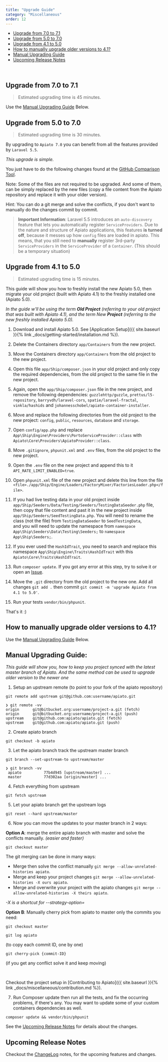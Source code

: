 ```yaml
---
title: "Upgrade Guide"
category: "Miscellaneous"
order: 12
---
```


- [Upgrade from 7.0 to 7.1](#upgrade-apiato-from-version70To71)
- [Upgrade from 5.0 to 7.0](#upgrade-apiato-from-version50To70)
- [Upgrade from 4.1 to 5.0](#upgrade-apiato-from-version-41To50)
- [How to manually upgrade older versions to 4.1?](#how-to-manually-upgrade-older-versions-to-41)
- [Manual Upgrading Guide](#Manual-Upgrading-Guide)
- [Upcoming Release Notes](#Upcoming-Release)

<br>


<a name="upgrade-apiato-from-version70To71"></a>
## Upgrade from 7.0 to 7.1

> Estimated upgrading time is 45 minutes.

Use the [Manual Upgrading Guide](#Manual-Upgrading-Guide) Below.




<a name="upgrade-apiato-from-version50To70"></a>
## Upgrade from 5.0 to 7.0

> Estimated upgrading time is 30 minutes.

By upgrading to `Apiato 7.0` you can benefit from all the features provided by `Laravel 5.5`.

*This upgrade is simple.*

You just have to do the following changes found at the [GitHub Comparison Tool](https://github.com/apiato/apiato/compare/5.0...7.0).

Note: Some of the files are not required to be upgraded. And some of them, can be simply replaced by the new files (copy a file content from the Apiato repository and replace it with your older version).

Hint: You can do a git merge and solve the conflicts, if you don't want to manually do the changes commit by commit.

> **Important Information**: Laravel 5.5 introduces an `auto-discovery` feature that lets you automatically register `ServiceProviders`.
Due to the nature and structure of Apiato applications, this features **is turned off**, because it messes up how `config` files are loaded
in apiato. This means, that you still need to **manually** register 3rd-party `ServiceProviders` in the `ServiceProvider` of a `Container`. (This should be a temporary situation)



<a name="upgrade-apiato-from-version-41To50"></a>
## Upgrade from 4.1 to 5.0

> Estimated upgrading time is 15 minutes.


This guide will show you how to freshly install the new Apiato 5.0, then migrate your old project (built with Apiato 4.1) to the freshly installed one (Apiato 5.0).

*In the guide w'll be using the term **Old Project** (referring to your old project that was built with Apiato 4.1), and the term New **Project** (referring to the new freshly installed Apiato 5.0).*



1) Download and install Apiato 5.0. See [Application Setup]({{ site.baseurl }}{% link _docs/getting-started/installation.md %}).

2) Delete the Containers directory `app/Containers` from the new project.

3) Move the Containers directory `app/Containers` from the old project to the new project.

4) Open this file `app/Ship/composer.json` in your old project and only copy the required dependencies, from the old project to the same file in the new project.

5) Again, open the `app/Ship/composer.json` file in the new project, and remove the following dependencies:
`guzzlehttp/guzzle`, `prettus/l5-repository`, `barryvdh/laravel-cors`, `spatie/laravel-fractal`, `vinkla/hashids` and `johannesschobel/apiato-container-installer`.

6) Move and replace the following directories from the old project to the new project: `config`, `public`, `resources`, `database` and `storage`.

7) Open `config/app.php` and replace `App\Ship\Engine\Providers\PortoServiceProvider::class` with `Apiato\Core\Providers\ApiatoProvider::class`.

8) Move `.gitignore`, `phpunit.xml` and `.env` files, from the old project to the new project.

9) Open the `.env` file on the new project and append this to it `API_RATE_LIMIT_ENABLED=true`.

10) Open `phpunit.xml` file of the new project and delete this line from the file `<file>./app/Ship/Engine/Loaders/FactoryMixer/FactoriesLoader.php</file>`.

11) If you had live testing data in your old project inside `app/Ship/Seeders/Data/Testing/Seeders/TestingDataSeeder.php` file, then copy that file content and past it in the new project inside `app/Ship/Seeders/SeedTestingData.php`. You will need to rename the class (not the file) from `TestingDataSeeder` to `SeedTestingData`,  
and you will need to update the namespace from `namespace App\Ship\Seeders\Data\Testing\Seeders;` to `namespace App\Ship\Seeders;`.

12) If you ever used the `HashIdTrait`, you need to search and replace this namespace `App\Ship\Engine\Traits\HashIdTrait` with this `Apiato\Core\Traits\HashIdTrait`.

13) Run `composer update`. If you got any error at this step, try to solve it or open an [Issue](https://github.com/apiato/apiato/issues).

14) Move the `.git` directory from the old project to the new one. Add all changes `git add .` then commit `git commit -m 'upgrade Apiato from 4.1 to 5.0'`.

15) Run your tests `vendor/bin/phpunit`.

That's it :)




<a name="how-to-manually-upgrade-older-versions-to-41"></a>
## How to manually upgrade older versions to 4.1?

Use the [Manual Upgrading Guide](#Manual-Upgrading-Guide) Below.




<a name="Manual-Upgrading-Guide"></a>
## Manual Upgrading Guide:

*This guide will show you, how to keep you project synced with the latest master branch of Apiato. 
And the same method can be used to upgrade older version to the newer one*

1) Setup an upstream remote (to point to your fork of the apiato repository)

```shell
git remote add upstream git@github.com:username/apiato.git
```

```shell
❯ git remote -vv
origin      git@bitbucket.org:username/project-a.git (fetch)
origin      git@bitbucket.org:username/project-a.git (push)
upstream    git@github.com:apiato/apiato.git (fetch)
upstream    git@github.com:apiato/apiato.git (push)
```

2) Create apiato branch

```shell
git checkout -b apiato
```

3) Let the apiato branch track the upstream master branch

```shell
git branch --set-upstream-to upstream/master
```

```shell
❯ git branch -vv
 apiato          77b4d945 [upstream/master] ...
 master          77d302aa [origin/master] ...
```


4) Fetch everything from upstream

```shell
git fetch upstream 
```

5) Let your apiato branch get the upstream logs

```shell
git reset --hard upstream/master
```

6) Now you can move the updates to your master branch in 2 ways:


**Option A**: merge the entire apiato branch with master and solve the conflicts manually. *(easier and faster)*

```shell
git checkout master
```

The git merging can be done in many ways:

- Merge then solve the conflict manually `git merge --allow-unrelated-histories apiato`.
- Merge and keep your project changes `git merge --allow-unrelated-histories -X ours apiato`.
- Merge and overwrite your project with the apiato changes `git merge --allow-unrelated-histories -X theirs apiato`.


*-X is a shortcut for --strategy-option=*




**Option B**: Manually cherry pick from apiato to master only the commits you need:

```shell
git checkout master
```

```shell
git log apiato          
```
(to copy each commit ID, one by one)

```shell
git cherry-pick {commit-ID}     
``` 
(if you get any conflict solve it and keep moving)

<br>

Checkout the project setup in [Contributing to Apiato]({{ site.baseurl }}{% link _docs/miscellaneous/contribution.md %}).

7) Run Composer update then run all the tests, and fix the occurring problems, if there's any. 
You may want to update some of your custom containers dependencies as well.

```shell
composer update && vendor/bin/phpunit
```

See the [Upcoming Release Notes](#Upcoming-Release) for details about the changes.




<a name="Upcoming-Release"></a>
## Upcoming Release Notes

Checkout the [ChangeLog](https://github.com/apiato/apiato/blob/master/CHANGELOG.md) notes, for the upcoming features and changes. 
